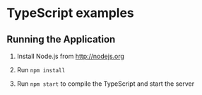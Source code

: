 # TypeScript examples

## Running the Application

1. Install Node.js from http://nodejs.org

1. Run `npm install` 

1. Run `npm start` to compile the TypeScript and start the server 
